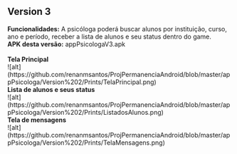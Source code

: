 <h2>Version 3</h2>
<b>Funcionalidades:</b> A psicóloga poderá buscar alunos por instituição, curso, ano e período, receber a lista de alunos e seu status dentro do game.<br>
<b>APK desta versão:</b> appPsicologaV3.apk
<br><br>
<b>Tela Principal</b><br>
![alt](https://github.com/renanmsantos/ProjPermanenciaAndroid/blob/master/appPsicologa/Version%202/Prints/TelaPrincipal.png)<br>
<b>Lista de alunos e seus status</b><br>
![alt](https://github.com/renanmsantos/ProjPermanenciaAndroid/blob/master/appPsicologa/Version%202/Prints/ListadosAlunos.png)<br>
<b>Tela de mensagens</b><br>
![alt](https://github.com/renanmsantos/ProjPermanenciaAndroid/blob/master/appPsicologa/Version%202/Prints/TelaMensagens.png)<br>





